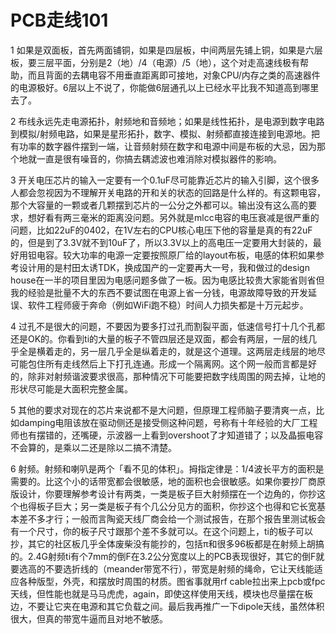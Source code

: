 # PCB走线101

1 如果是双面板，首先两面铺铜，如果是四层板，中间两层先铺上铜，如果是六层板，要三层平面，分别是2（地）/4（电源）/5（地），这个对走高速线极有帮助，而且背面的去耦电容不用垂直距离即可接地，对象CPU/内存之类的高速器件的电源极好。6层以上不说了，你能做6层通孔以上已经水平比我不知道高到哪里去了。

2 布线永远先走电源拓扑，射频地和音频地；如果是线性拓扑，是电源到数字电路到模拟/射频电路，如果是星形拓扑，数字、模拟、射频都直接连接到电源地。把有功率的数字器件摆到一端，让音频射频在数字和电源中间是布板的大忌，因为那个地就一直是很有噪音的，你搞去耦滤波也难消除对模拟器件的影响。

3 开关电压芯片的输入一定要有一个0.1uF尽可能靠近芯片的输入引脚，这个很多人都会忽视因为不理解开关电路的开和关的状态的回路是什么样的。有这颗电容，那个大容量的一颗或者几颗摆到芯片的一公分之外都可以。输出没有这么高的要求，想好看有两三毫米的距离没问题。另外就是mlcc电容的电压衰减是很严重的问题，比如22uF的0402，在1V左右的CPU核心电压下他的容量是真的有22uF的，但是到了3.3V就不到10uF了，所以3.3V以上的高电压一定要用大封装的，最好用钽电容。较大功率的电源一定要按照原厂给的layout布板，电感的体积如果参考设计用的是村田太诱TDK，换成国产的一定要再大一号，我和做过的design house在一半的项目里因为电感问题多做了一板。因为电感比较贵大家能省则省但我的经验是批量不大的东西不要试图在电源上省一分钱，电源故障导致的开发延误、软件工程师疲于奔命（例如WiFi跑不稳）时间人力损失都是十万元起步。

4 过孔不是很大的问题，不要因为要多打过孔而割裂平面，低速信号打十几个孔都还是OK的。你看到ti的大量的板子不管四层还是双面，都会有两层，一层的线几乎全是横着走的，另一层几乎全是纵着走的，就是这个道理。这两层走线层的地尽可能包住所有走线然后上下打孔连通。形成一个隔离网。这个网一般而言都是好的，除非对射频谐波要求很高，那种情况下可能要把数字线周围的网去掉，让地的形状尽可能是大面积完整金属。

5 其他的要求对现在的芯片来说都不是大问题，但原理工程师脑子要清爽一点，比如damping电阻该放在驱动侧还是接受侧这种问题，号称有十年经验的大厂工程师也有摆错的，还嘴硬，示波器一上看到overshoot了才知道错了；以及晶振电容不会算的，是乘以二还是除以二搞不清楚。

6 射频。射频和喇叭是两个「看不见的体积」。拇指定律是：1/4波长平方的面积是需要的。比这个小的话带宽都会很敏感，地的面积也会很敏感。如果你要抄厂商原版设计，你要理解参考设计有两类，一类是板子巨大射频摆在一个边角的，你抄这个也得板子巨大；另一类是板子有个几公分见方的面积，你抄这个也得和它长宽基本差不多才行；一般而言陶瓷天线厂商会给一个测试报告，在那个报告里测试板会有一个尺寸，你的板子尺寸跟那个差不多就可以。在这个问题上，ti的板子可以抄，其它的社区板几乎全体废柴没有能抄的，包括π和很多96板都是在射频上胡搞的。2.4G射频ti有个7mm的倒F在3.2公分宽度以上的PCB表现很好，其它的倒F就要选高的不要选折线的（meander带宽不行），带宽是射频的绳命，它让天线能适应各种版型，外壳，和摆放时周围的材质。图省事就用rf cable拉出来上pcb或fpc天线，但性能也就是马马虎虎，again，即使这样使用天线，模块也尽量摆在板边，不要让它夹在电源和其它负载之间。最后我再推广一下dipole天线，虽然体积很大，但真的带宽牛逼而且对地不敏感。